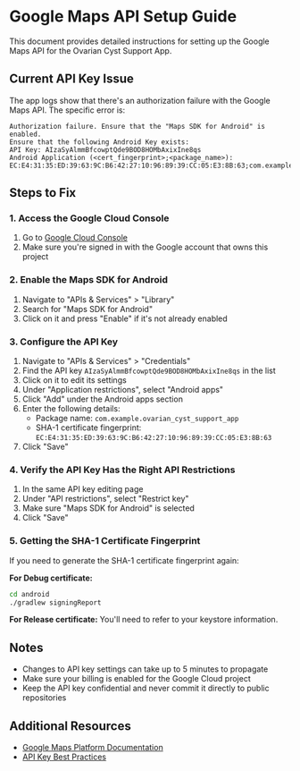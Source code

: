 # Google Maps API Setup Guide

This document provides detailed instructions for setting up the Google Maps API for the Ovarian Cyst Support App.

## Current API Key Issue

The app logs show that there's an authorization failure with the Google Maps API. The specific error is:

```
Authorization failure. Ensure that the "Maps SDK for Android" is enabled.
Ensure that the following Android Key exists:
API Key: AIzaSyAlmmBfcowptQde9BOD8HOMbAxixIne8qs
Android Application (<cert_fingerprint>;<package_name>): EC:E4:31:35:ED:39:63:9C:B6:42:27:10:96:89:39:CC:05:E3:8B:63;com.example.ovarian_cyst_support_app
```

## Steps to Fix

### 1. Access the Google Cloud Console

1. Go to [Google Cloud Console](https://console.cloud.google.com/)
2. Make sure you're signed in with the Google account that owns this project

### 2. Enable the Maps SDK for Android

1. Navigate to "APIs & Services" > "Library"
2. Search for "Maps SDK for Android"
3. Click on it and press "Enable" if it's not already enabled

### 3. Configure the API Key

1. Navigate to "APIs & Services" > "Credentials" 
2. Find the API key `AIzaSyAlmmBfcowptQde9BOD8HOMbAxixIne8qs` in the list
3. Click on it to edit its settings
4. Under "Application restrictions", select "Android apps"
5. Click "Add" under the Android apps section
6. Enter the following details:
   - Package name: `com.example.ovarian_cyst_support_app`
   - SHA-1 certificate fingerprint: `EC:E4:31:35:ED:39:63:9C:B6:42:27:10:96:89:39:CC:05:E3:8B:63`
7. Click "Save"

### 4. Verify the API Key Has the Right API Restrictions

1. In the same API key editing page
2. Under "API restrictions", select "Restrict key" 
3. Make sure "Maps SDK for Android" is selected
4. Click "Save"

### 5. Getting the SHA-1 Certificate Fingerprint

If you need to generate the SHA-1 certificate fingerprint again:

**For Debug certificate:**

```bash
cd android
./gradlew signingReport
```

**For Release certificate:**
You'll need to refer to your keystore information.

## Notes

- Changes to API key settings can take up to 5 minutes to propagate
- Make sure your billing is enabled for the Google Cloud project
- Keep the API key confidential and never commit it directly to public repositories

## Additional Resources

- [Google Maps Platform Documentation](https://developers.google.com/maps/documentation/android-sdk/overview)
- [API Key Best Practices](https://developers.google.com/maps/api-security-best-practices)
